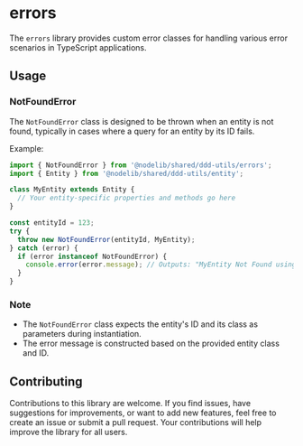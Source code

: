 # errors

The `errors` library provides custom error classes for handling various error scenarios in TypeScript applications.

## Usage

### NotFoundError

The `NotFoundError` class is designed to be thrown when an entity is not found, typically in cases where a query for an entity by its ID fails.

Example:

```typescript
import { NotFoundError } from '@nodelib/shared/ddd-utils/errors';
import { Entity } from '@nodelib/shared/ddd-utils/entity';

class MyEntity extends Entity {
  // Your entity-specific properties and methods go here
}

const entityId = 123;
try {
  throw new NotFoundError(entityId, MyEntity);
} catch (error) {
  if (error instanceof NotFoundError) {
    console.error(error.message); // Outputs: "MyEntity Not Found using ID 123"
  }
}
```

### Note

- The `NotFoundError` class expects the entity's ID and its class as parameters during instantiation.
- The error message is constructed based on the provided entity class and ID.

## Contributing

Contributions to this library are welcome. If you find issues, have suggestions for improvements, or want to add new features, feel free to create an issue or submit a pull request. Your contributions will help improve the library for all users.
